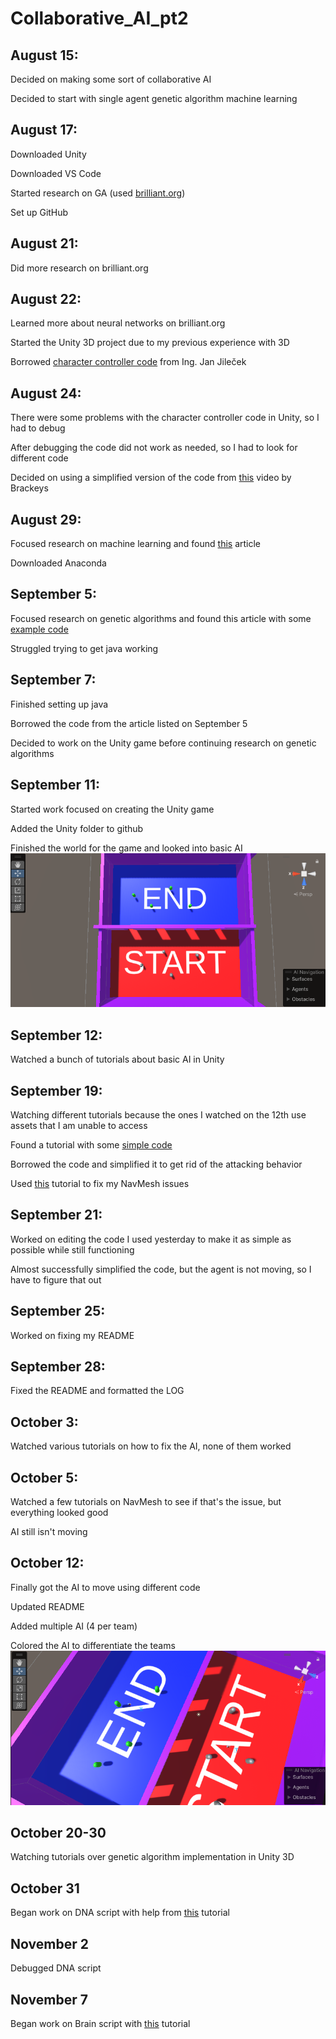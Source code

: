 # Collaborative_AI_pt2

## August 15:
Decided on making some sort of collaborative AI

Decided to start with single agent genetic algorithm machine learning

## August 17:
Downloaded Unity

Downloaded VS Code

Started research on GA (used [brilliant.org](https://brilliant.org/courses/intro-neural-networks/introduction-65/))

Set up GitHub

## August 21: 
Did more research on brilliant.org

## August 22:
Learned more about neural networks on brilliant.org

Started the Unity 3D project due to my previous experience with 3D

Borrowed [character controller code](https://itnext.io/how-to-write-a-simple-3d-character-controller-in-unity-1a07b954a4ca) from Ing. Jan Jileček

## August 24: 
There were some problems with the character controller code in Unity, so I had to debug

After debugging the code did not work as needed, so I had to look for different code

Decided on using a simplified version of the code from [this](https://www.youtube.com/watch?v=4HpC--2iowE) video by Brackeys 

## August 29:
Focused research on machine learning and found [this](https://machinelearningmastery.com/machine-learning-in-python-step-by-step/) article

Downloaded Anaconda

## September 5:
Focused research on genetic algorithms and found this article with some [example code](https://towardsdatascience.com/introduction-to-genetic-algorithms-including-example-code-e396e98d8bf3)

Struggled trying to get java working

## September 7:
Finished setting up java

Borrowed the code from the article listed on September 5 

Decided to work on the Unity game before continuing research on genetic algorithms

## September 11:
Started work focused on creating the Unity game

Added the Unity folder to github

Finished the world for the game and looked into basic AI
![Image of the Unity World](https://github.com/DakotaRo/Collaborative_AI_attempt2/blob/main/images/Unity%20World%20Overview.png)

## September 12:
Watched a bunch of tutorials about basic AI in Unity

## September 19:
Watching different tutorials because the ones I watched on the 12th use assets that I am unable to access

Found a tutorial with some [simple code](https://www.youtube.com/watch?v=UjkSFoLxesw)

Borrowed the code and simplified it to get rid of the attacking behavior

Used [this](https://www.youtube.com/watch?v=mJu-zdZ9dyE) tutorial to fix my NavMesh issues

## September 21:
Worked on editing the code I used yesterday to make it as simple as possible while still functioning

Almost successfully simplified the code, but the agent is not moving, so I have to figure that out

## September 25:
Worked on fixing my README

## September 28:
Fixed the README and formatted the LOG

## October 3:
Watched various tutorials on how to fix the AI, none of them worked

## October 5:
Watched a few tutorials on NavMesh to see if that's the issue, but everything looked good

AI still isn't moving

## October 12:
Finally got the AI to move using different code

Updated README

Added multiple AI (4 per team)

Colored the AI to differentiate the teams
![Colored AI Image](https://github.com/DakotaRo/Collaborative_AI_attempt2/blob/main/images/Colored%20AI%20Image.png)

## October 20-30
Watching tutorials over genetic algorithm implementation in Unity 3D

## October 31
Began work on DNA script with help from [this](https://www.youtube.com/watch?v=ph2cA_JSLt8) tutorial

## November 2
Debugged DNA script

## November 7
Began work on Brain script with [this](https://www.youtube.com/watch?v=OC0bbQ8Z7Rw) tutorial